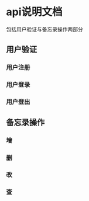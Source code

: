 # api说明文档

包括用户验证与备忘录操作两部分

## 用户验证

### 用户注册

### 用户登录

### 用户登出

## 备忘录操作

### 增

### 删

### 改

### 查